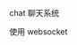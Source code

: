 <!--
 * @Description: ##  描述文件功能  #
 * @Author: AmarsDing
 * @Date: 2022-05-26 11:21:41
 * @Copyright: 北京迈特力德信息技术有限公司, METLED@2021
-->

chat 聊天系统


使用 websocket
